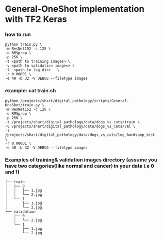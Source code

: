 # General-OneShot implementation with TF2 Keras


### how to run 
 
```
python train.py \
-m ResNet152 -c 128 \
-o RMSprop \
-p 256 \
-t <path to training images> \
-v <path to validation images> \
-l  <path to log dir>   \
-r 0.00001 \
-e 40 -b 32 -V DEBUG --filetype images

```

### example: cat train.sh
```
python /projects/shart/digital_pathology/scripts/General-OneShot/train.py \
-m ResNet152 -c 128 \
-o RMSprop \
-p 256 \
-t /projects/shart/digital_pathology/data/dogs_vs_cats/train \
-v /projects/shart/digital_pathology/data/dogs_vs_cats/val \
-l /projects/shart/digital_pathology/data/dogs_vs_cats/log_hardsamp_test  \
-r 0.00001 \
-e 40 -b 32 -V DEBUG --filetype images
```
### Examples of training& validation images directory (assume you have two categories(like normal and cancer) in your data i.e 0 and 1)

```
├── train
│   ├── 0
│   │   ├── 1.jpg
│   │   └── 2.jpg
│   └── 1
│       ├── 1.jpg
│       └── 2.jpg
└── validation
    ├── 0
    │   └── 2.jpg
    └── 1
        ├── 1.jpg
        └── 2.jpg
```